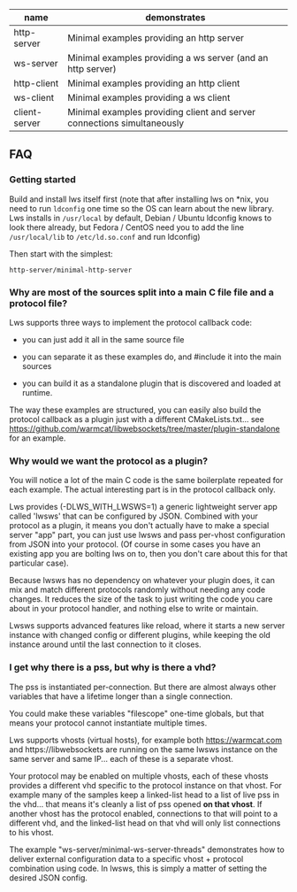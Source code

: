 |name|demonstrates|
---|---
http-server|Minimal examples providing an http server
ws-server|Minimal examples providing a ws server (and an http server)
http-client|Minimal examples providing an http client
ws-client|Minimal examples providing a ws client
client-server|Minimal examples providing client and server connections simultaneously

## FAQ

### Getting started

Build and install lws itself first (note that after installing lws on \*nix, you need to run `ldconfig` one time so the OS can learn about the new library.  Lws installs in `/usr/local` by default, Debian / Ubuntu ldconfig knows to look there already, but Fedora / CentOS need you to add the line `/usr/local/lib` to `/etc/ld.so.conf` and run ldconfig)

Then start with the simplest:

`http-server/minimal-http-server`

### Why are most of the sources split into a main C file file and a protocol file?

Lws supports three ways to implement the protocol callback code:

 - you can just add it all in the same source file

 - you can separate it as these examples do, and #include it
   into the main sources

 - you can build it as a standalone plugin that is discovered
   and loaded at runtime.

The way these examples are structured, you can easily also build
the protocol callback as a plugin just with a different
CMakeLists.txt... see https://github.com/warmcat/libwebsockets/tree/master/plugin-standalone
for an example.

### Why would we want the protocol as a plugin?

You will notice a lot of the main C code is the same boilerplate
repeated for each example.  The actual interesting part is in
the protocol callback only.

Lws provides (-DLWS_WITH_LWSWS=1) a generic lightweight server app called 'lwsws' that
can be configured by JSON.  Combined with your protocol as a plugin,
it means you don't actually have to make a special server "app"
part, you can just use lwsws and pass per-vhost configuration
from JSON into your protocol.  (Of course in some cases you have
an existing app you are bolting lws on to, then you don't care
about this for that particular case).

Because lwsws has no dependency on whatever your plugin does, it
can mix and match different protocols randomly without needing any code
changes.  It reduces the size of the task to just writing the
code you care about in your protocol handler, and nothing else to write
or maintain.

Lwsws supports advanced features like reload, where it starts a new server
instance with changed config or different plugins, while keeping the old
instance around until the last connection to it closes.

### I get why there is a pss, but why is there a vhd?

The pss is instantiated per-connection.  But there are almost always
other variables that have a lifetime longer than a single connection.

You could make these variables "filescope" one-time globals, but that
means your protocol cannot instantiate multiple times.

Lws supports vhosts (virtual hosts), for example both https://warmcat.com
and https://libwebsockets are running on the same lwsws instance on the
same server and same IP... each of these is a separate vhost.

Your protocol may be enabled on multiple vhosts, each of these vhosts
provides a different vhd specific to the protocol instance on that
vhost.  For example many of the samples keep a linked-list head to
a list of live pss in the vhd... that means it's cleanly a list of
pss opened **on that vhost**.  If another vhost has the protocol
enabled, connections to that will point to a different vhd, and the
linked-list head on that vhd will only list connections to his vhost.

The example "ws-server/minimal-ws-server-threads" demonstrates how to deliver
external configuration data to a specific vhost + protocol
combination using code.  In lwsws, this is simply a matter of setting
the desired JSON config.


